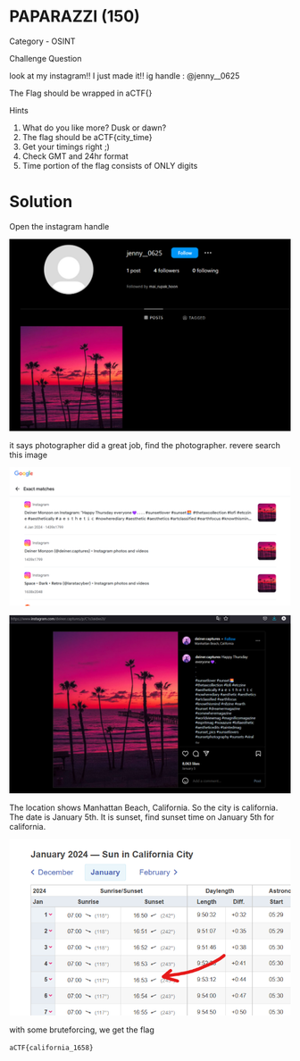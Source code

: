 # PAPARAZZI (150)

Category - OSINT

Challenge Question

look at my instagram!! I just made it!! ig handle : @jenny__0625

The Flag should be wrapped in aCTF{}

Hints
1) What do you like more? Dusk or dawn?
2) The flag should be aCTF{city_time}
3) Get your timings right ;)
4) Check GMT and 24hr format
5) Time portion of the flag consists of ONLY digits

# Solution

Open the instagram handle

![alt text](image.png)

it says photographer did a great job, find the photographer.
revere search this image

![alt text](image-1.png)

![alt text](image-2.png)

The location shows Manhattan Beach, California. So the city is california. The date is January 5th. It is sunset, find sunset time on January 5th for california.

![alt text](image-3.png)

with some bruteforcing, we get the flag

`aCTF{california_1658}`